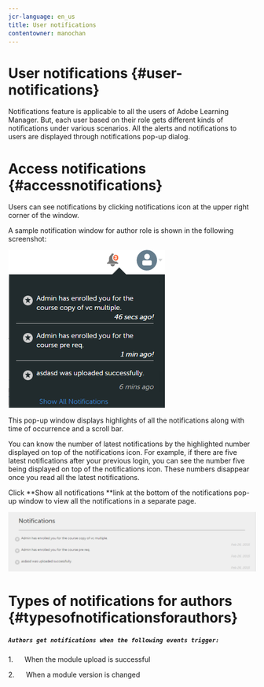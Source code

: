 ```yaml
---
jcr-language: en_us
title: User notifications
contentowner: manochan
---
```



# User notifications {#user-notifications}

Notifications feature is applicable to all the users of Adobe Learning Manager. But, each user based on their role gets different kinds of notifications under various scenarios. All the alerts and notifications to users are displayed through notifications pop-up dialog.

# Access notifications {#accessnotifications}

Users can see notifications by clicking notifications icon at the upper right corner of the window.

A sample notification window for author role is shown in the following screenshot:

![](assets/author-notifications.png)

This pop-up window displays highlights of all the notifications along with time of occurrence and a scroll bar.

You can know the number of latest notifications by the highlighted number displayed on top of the notifications icon. For example, if there are five latest notifications after your previous login, you can see the number five being displayed on top of the notifications icon. These numbers disappear once you read all the latest notifications.

Click&nbsp;**Show all notifications&nbsp;**link at the bottom of the notifications pop-up window to view all the notifications in a separate page.

![](assets/author-notifications-page.png) 

# Types of notifications for authors {#typesofnotificationsforauthors}

##### `Authors get notifications when the following events trigger:`

1.&nbsp;&nbsp;&nbsp;&nbsp;&nbsp; When the module upload is successful

2.&nbsp;&nbsp;&nbsp;&nbsp;&nbsp; When a module version is changed
